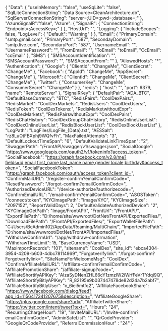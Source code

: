 {
    "Data": {
        "useInMemory": "false",
        "useSqLite": "false",
        "SqlLiteConnectionString": "Data Source=CleanArchitecture.db",
        "SqlServerConnectionString": "server=<DatabaseServerName>;UID=<UserName>;pwd=<Password>;database=<DatabaseName>;"
    },
  "AzureSignalR":"false",
  "Azure": {
        "SignalR": {
            "ConnectionString": "Endpoint=<EndPointURL>;AccessKey=<AccessKey>;"
        }
    },
  "HostUrl": "<APIURL>",
  "Logging": {
    "IncludeScopes": false,
    "LogLevel": {
      "Default": "Warning"
    }
  },
  "Email": {
      "PrimaryDomain": "smtp.gmail.com",
      "PrimaryPort": "587",
      "SecondayDomain": "smtp.live.com",
      "SecondaryPort": "587",
      "UsernameEmail": "",
      "UsernamePassword": "",
      "FromEmail": "",
      "ToEmail": "toEmail",
      "CcEmail": "ccEmail"
  },
  "SMS": {
    "SMSAccountIdentification": "",
    "SMSAccountPassword": "",
    "SMSAccountFrom": ""
  },
  "AllowedHosts": "*",
  "Authentication": {
    "Google": {
      "ClientId": "ChangeMe",
      "ClientSecret": "ChangeMe"
    },
    "Facebook": {
      "AppId": "ChangeMe",
      "AppSecret": "ChangeMe"
    },
    "Microsoft": {
      "ClientId": "ChangeMe",
      "ClientSecret": "ChangeMe"
    },
    "Twitter": {
      "ConsumerKey": "ChangeMe",
      "ConsumerSecret": "ChangeMe"
    }
  },
  "redis": {
      "host": "<RedisHost>",
      "port": 6379,
      "name": "RemoteServer"
  },
  "SignalRKey": {
    "DefaultPair": "ADA_BTC",
    "DefaultBaseCurrency": "BTC",
    "RedisPairs": "CoolDexPairs:",
    "RedisMarket": "CoolDexMarkets:",
    "RedisUsers": "CoolDexUsers:",
    "RedisToken": "CoolDexTokens:",
    "RedisMarketwithoutExpr": "CoolDexMarkets",
    "RedisPairswithoutExpr": "CoolDexPairs",
    "RedisChatHistory": "CoolDexGroupChatHistory",
    "RedisOnlineUserList": "CoolDexOnlineUserList",
    "RedisBlockUserList": "CoolDexBlockUserList"
  },
  "LogPath": "LogFiles/LogFile_{Data}.txt",
  "AESSalt": "rz8LuOtFBXphj9WQfvFh",
  "MaxFailedAttempts": "3",
  "DefaultLockoutTimeSpan": "6",
  "DefaultValidateLinkTimeSpan": "2",
  "SwaggerPath": "/FrontAPI/swagger/v1/swagger.json",
  "SocialGoogle": "https://www.googleapis.com/oauth2/v1/tokeninfo?access_token=",
  "SocialFacebook": "https://graph.facebook.com/v2.8/me?fields=id,email,first_name,last_name,name,gender,locale,birthday&access_token=",
  "SocialFacebookToken": "https://graph.facebook.com/oauth/access_token?client_id=",
  "ConfirmMailURL": "<FrontURL>/register-confirm?emailConfirmCode=",
  "ResetPaswword": "<FrontURL>/forgot-confirm?emailConfirmCode=",
  "AuthorizedDeviceURL": "<FrontURL>/device-authorize?authorizecode=",
  "ConfirmEmailURL": "<FrontURL>/email-confirm?emailConfirmCode=",
  "ASOSToken": "/connect/token",
  "KYCImagePath": "Image/KYC",
  "KYCImageSize": "2097152",
  "ReportValidDays": 2,
  "DefaultValidateAuthorizedDevice": "2",
  "KYCImageGetPath": "Image/FrontAPI/",
  "FrontUrl": "<APIURL>/FrontAPI/",
  "ExportFilePath": "D:/home/site/wwwroot/DotNet/FrontAPI/ExportedFiles/",
  "DownloadFilePath": "<APIURL>/FrontAPI/ExportedFiles/",
  "ExportWalletFilePath": "C:/Users/BcAdmin102/AppData/Roaming/MultiChain/",
  "ImportedFilePath": "D:/home/site/wwwroot/DotNet/FrontAPI/ImportedFiles/",
  "WithdrawConfirmUrl": "<FrontURL>/app/withdraw-confirmation",
  "WithdrawTimeLimit": 15,
  "BaseCurrencyName": "USD",
  "MaxImportRecords": "101",
  "sitename": "CoolDex",
  "site_id": "ebca4304-3954-4209-b603-4dbc78114969",
  "Forgotverifylink": "<FrontURL>/forgot-confirm?Forgotverifylink=",
  "SiteNameForWelcomeMsg": "CoolDex",
  "ConfirmAffiliateMailURL": "<FrontURL>/affiliate-confirm?emailConfirmCode=",
  "AffiliatePromotionShare": "<FrontURL>/affiliate-signup?code=",
  "AffiliateShortifyAPIKey": "AIzaSyDNenZHL66cY1zmzlW2iWrfFeVrTYdqi9Q",
  "AffiliateShortifyBitlyAPIKey": "R_82195e9b037447478de82d24a7b2abf7",
  "AffiliateShortifyBitlyUser": "o_6iei5mtfq2",
  "AffiliateFacebookShare": "https://www.facebook.com/dialog/feed?app_id=1156417341207675&description=",
  "AffiliateGoogleShare": "https://plus.google.com/share?url=",
  "AffiliateTwitterShare": "https://twitter.com/intent/tweet?text=",
  "Hours": "24",
  "RecurringChargeHour": "19",
  "InviteMailURL": "<FrontURL>/Invite-confirm?emailConfirmCode=",
  "AdminSafeList": "",
  "QrCodeProvider": "GoogleQrCodeProvider",
  "ReferralCommissionHour" : "24"
}